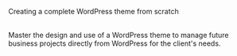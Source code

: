 Creating a complete WordPress theme from scratch<br><br>

Master the design and use of a WordPress theme to manage future business projects directly from WordPress for the client's needs.
